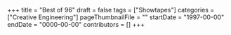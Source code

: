 +++
title = "Best of 96"
draft = false
tags = ["Showtapes"]
categories = ["Creative Engineering"]
pageThumbnailFile = ""
startDate = "1997-00-00"
endDate = "0000-00-00"
contributors = []
+++

